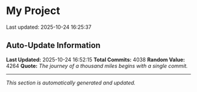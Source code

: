 # My Project


Last updated: 2025-10-24 16:25:37













































































































































































































































































































































































































































































































































































































































































































































































































































































































































































































































































































































































































































































































































































































































































































































































































































































































































































































































































































































































































































































































































































































































































































































































































































































































































































































































































































































































































































































































































































































































































































































































































































































































































































































































































































































































































































































































































































































































































































































































































































































































































































































































































































































































































































































































































































































## Auto-Update Information

**Last Updated:** 2025-10-24 16:52:15
**Total Commits:** 4038
**Random Value:** 4264
**Quote:** _The journey of a thousand miles begins with a single commit._

---
_This section is automatically generated and updated._